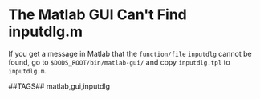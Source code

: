 # The Matlab GUI Can't Find inputdlg.m

If you get a message in Matlab that the `function/file` `inputdlg`
cannot be found, go to `$DODS_ROOT/bin/matlab-gui/` and copy `inputdlg.tpl` to `inputdlg.m`.

##TAGS##
matlab,gui,inputdlg